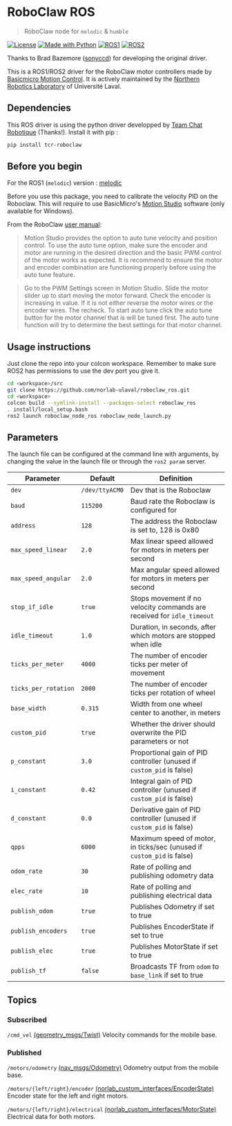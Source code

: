 # RoboClaw ROS

> RoboClaw node for `melodic` & `humble`

[![License](https://img.shields.io/github/license/norlab-ulaval/roboclaw_ros?style=for-the-badge)](https://opensource.org/licenses/BSD-3-Clause)
[![Made with Python](https://img.shields.io/badge/Made%20with-Python-red?style=for-the-badge&logo=Python)](https://www.python.org)
[![ROS1](https://img.shields.io/badge/ROS1-melodic-blue?labelColor=blue&style=for-the-badge&logo=ROS)](http://wiki.ros.org/melodic)
[![ROS2](https://img.shields.io/badge/ROS2-humble-blue?labelColor=blue&style=for-the-badge&logo=ROS)](https://docs.ros.org/en/humble)

Thanks to Brad Bazemore ([sonyccd](https://github.com/sonyccd)) for developing the original driver.

This is a ROS1/ROS2 driver for the RoboClaw motor controllers made by [Basicmicro Motion Control](https://www.basicmicro.com). It is actively maintained by the [Northern Robotics Laboratory](http://norlab.ulaval.ca/) of Université Laval.

## Dependencies

This ROS driver is using the python driver developped by [Team Chat Robotique](https://gitlab.com/team-chat-robotique/libraries/team-chat-robotique-roboclaw-python) (Thanks!). Install it with pip :

```sh
pip install tcr-roboclaw
```


## Before you begin

For the ROS1 (`melodic`) version : [melodic](https://github.com/norlab-ulaval/roboclaw_ros/tree/melodic)

Before you use this package, you need to calibrate the velocity PID on the Roboclaw. This will require to use BasicMicro's [Motion Studio](https://www.basicmicro.com/downloads) software (only available for Windows).

From the RoboClaw [user manual](https://downloads.basicmicro.com/docs/roboclaw_user_manual.pdf):

> Motion Studio provides the option to auto tune velocity and position control. To use the auto tune option, make sure the encoder and motor are running in the desired direction and the basic PWM control of the motor works as expected. It is recommend to ensure the motor and encoder
combination are functioning properly before using the auto tune feature.

> Go to the PWM Settings screen in Motion Studio.
> Slide the motor slider up to start moving the motor forward. Check the encoder is increasing in value. If it is not either reverse the motor wires or the encoder wires. The recheck.
> To start auto tune click the auto tune button for the motor channel that is will be tuned first. The auto tune function will try to determine the best settings for that motor channel.

## Usage instructions

Just clone the repo into your colcon workspace.  Remember to make sure ROS2 has permissions to use the dev port you give it.

```sh
cd <workspace>/src
git clone https://github.com/norlab-ulaval/roboclaw_ros.git
cd <workspace>
colcon build --symlink-install --packages-select roboclaw_ros
. install/local_setup.bash
ros2 launch roboclaw_node_ros roboclaw_node_launch.py
```

## Parameters

The launch file can be configured at the command line with arguments, by changing the value in the launch file or through the `ros2 param` server.

| Parameter             | Default        | Definition                                                             |
| --------------------- | -------------- | ---------------------------------------------------------------------- |
| `dev`                 | `/dev/ttyACM0` | Dev that is the Roboclaw                                               |
| `baud`                | `115200`       | Baud rate the Roboclaw is configured for                               |
| `address`             | `128`          | The address the Roboclaw is set to, 128 is 0x80                        |
| `max_speed_linear`    | `2.0`          | Max linear speed allowed for motors in meters per second               |
| `max_speed_angular`   | `2.0`          | Max angular speed allowed for motors in meters per second              |
| `stop_if_idle`        | `true`         | Stops movement if no velocity commands are received for `idle_timeout` |
| `idle_timeout`        | `1.0`          | Duration, in seconds, after which motors are stopped when idle         |
| `ticks_per_meter`     | `4000`         | The number of encoder ticks per meter of movement                      |
| `ticks_per_rotation`  | `2000`         | The number of encoder ticks per rotation of wheel                      |
| `base_width`          | `0.315`        | Width from one wheel center to another, in meters                      |
| `custom_pid`          | `true`         | Whether the driver should overwrite the PID parameters or not          |
| `p_constant`          | `3.0`          | Proportional gain of PID controller (unused if `custom_pid` is false)  |
| `i_constant`          | `0.42`         | Integral gain of PID controller (unused if `custom_pid` is false)      |
| `d_constant`          | `0.0`          | Derivative gain of PID controller (unused if `custom_pid` is false)    |
| `qpps`                | `6000`         | Maximum speed of motor, in ticks/sec (unused if `custom_pid` is false) |
| `odom_rate`           | `30`           | Rate of polling and publishing odometry data                           |
| `elec_rate`           | `10`           | Rate of polling and publishing electrical data                         |
| `publish_odom`        | `true`         | Publishes Odometry if set to true                                      |
| `publish_encoders`    | `true`         | Publishes EncoderState if set to true                                  |
| `publish_elec`        | `true`         | Publishes MotorState if set to true                                    |
| `publish_tf`          | `false`        | Broadcasts TF from `odom` to `base_link` if set to true                |

## Topics

### Subscribed

`/cmd_vel` [(geometry_msgs/Twist)](https://github.com/ros2/common_interfaces/blob/humble/geometry_msgs/msg/Twist.msg)
Velocity commands for the mobile base.

### Published

`/motors/odometry` [(nav_msgs/Odometry)](https://github.com/ros2/common_interfaces/blob/humble/nav_msgs/msg/Odometry.msg)
Odometry output from the mobile base.

`/motors/{left/right}/encoder` [(norlab_custom_interfaces/EncoderState)](https://github.com/norlab-ulaval/norlab_custom_interfaces/blob/main/msg/EncoderState.msg)
Encoder state for the left and right motors.

`/motors/{left/right}/electrical` [(norlab_custom_interfaces/MotorState)](https://github.com/norlab-ulaval/norlab_custom_interfaces/blob/main/msg/MotorState.msg)
Electrical data for both motors. 
